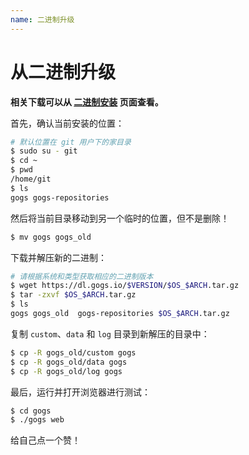 ```yaml
---
name: 二进制升级
---
```


# 从二进制升级

**相关下载可以从 [二进制安装](/docs/installation/install_from_binary) 页面查看。**

首先，确认当前安装的位置：

```bash
# 默认位置在 git 用户下的家目录
$ sudo su - git
$ cd ~
$ pwd
/home/git
$ ls
gogs gogs-repositories
```

然后将当前目录移动到另一个临时的位置，但不是删除！

```bash
$ mv gogs gogs_old
```

下载并解压新的二进制：

```bash
# 请根据系统和类型获取相应的二进制版本
$ wget https://dl.gogs.io/$VERSION/$OS_$ARCH.tar.gz
$ tar -zxvf $OS_$ARCH.tar.gz
$ ls
gogs gogs_old  gogs-repositories $OS_$ARCH.tar.gz
```

复制 `custom`、`data` 和 `log` 目录到新解压的目录中：

```bash
$ cp -R gogs_old/custom gogs
$ cp -R gogs_old/data gogs
$ cp -R gogs_old/log gogs
```

最后，运行并打开浏览器进行测试：

```bash
$ cd gogs
$ ./gogs web
```

给自己点一个赞！
